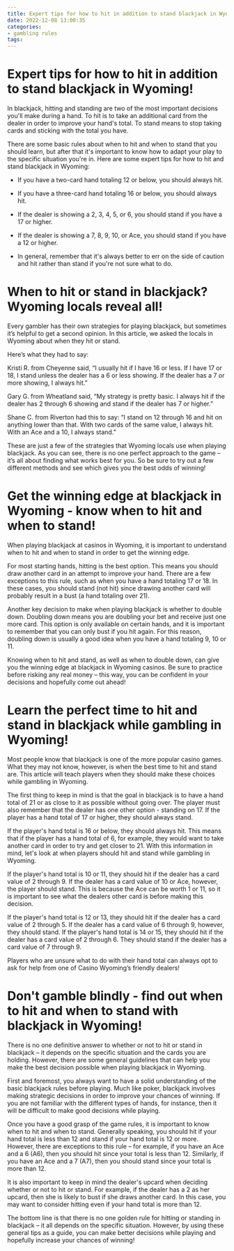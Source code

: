 ```yaml
---
title: Expert tips for how to hit in addition to stand blackjack in Wyoming!
date: 2022-12-08 13:00:35
categories:
- gambling rules
tags:
---
```



#  Expert tips for how to hit in addition to stand blackjack in Wyoming!

In blackjack, hitting and standing are two of the most important decisions you'll make during a hand. To hit is to take an additional card from the dealer in order to improve your hand's total. To stand means to stop taking cards and sticking with the total you have.

There are some basic rules about when to hit and when to stand that you should learn, but after that it's important to know how to adapt your play to the specific situation you're in. Here are some expert tips for how to hit and stand blackjack in Wyoming:

* If you have a two-card hand totaling 12 or below, you should always hit.

* If you have a three-card hand totaling 16 or below, you should always hit.

* If the dealer is showing a 2, 3, 4, 5, or 6, you should stand if you have a 17 or higher.

* If the dealer is showing a 7, 8, 9, 10, or Ace, you should stand if you have a 12 or higher.

* In general, remember that it's always better to err on the side of caution and hit rather than stand if you're not sure what to do.

#  When to hit or stand in blackjack? Wyoming locals reveal all!

Every gambler has their own strategies for playing blackjack, but sometimes it’s helpful to get a second opinion. In this article, we asked the locals in Wyoming about when they hit or stand.

Here’s what they had to say:

Kristi R. from Cheyenne said, “I usually hit if I have 16 or less. If I have 17 or 18, I stand unless the dealer has a 6 or less showing. If the dealer has a 7 or more showing, I always hit.”

Gary G. from Wheatland said, “My strategy is pretty basic. I always hit if the dealer has 2 through 6 showing and stand if the dealer has 7 or higher.”

Shane C. from Riverton had this to say: “I stand on 12 through 16 and hit on anything lower than that. With two cards of the same value, I always hit. With an Ace and a 10, I always stand.”

These are just a few of the strategies that Wyoming locals use when playing blackjack. As you can see, there is no one perfect approach to the game – it’s all about finding what works best for you. So be sure to try out a few different methods and see which gives you the best odds of winning!

#  Get the winning edge at blackjack in Wyoming - know when to hit and when to stand!

When playing blackjack at casinos in Wyoming, it is important to understand when to hit and when to stand in order to get the winning edge.

For most starting hands, hitting is the best option. This means you should draw another card in an attempt to improve your hand. There are a few exceptions to this rule, such as when you have a hand totaling 17 or 18. In these cases, you should stand (not hit) since drawing another card will probably result in a bust (a hand totaling over 21).

Another key decision to make when playing blackjack is whether to double down. Doubling down means you are doubling your bet and receive just one more card. This option is only available on certain hands, and it is important to remember that you can only bust if you hit again. For this reason, doubling down is usually a good idea when you have a hand totaling 9, 10 or 11.

Knowing when to hit and stand, as well as when to double down, can give you the winning edge at blackjack in Wyoming casinos. Be sure to practice before risking any real money – this way, you can be confident in your decisions and hopefully come out ahead!

#  Learn the perfect time to hit and stand in blackjack while gambling in Wyoming!

Most people know that blackjack is one of the more popular casino games. What they may not know, however, is when the best time to hit and stand are. This article will teach players when they should make these choices while gambling in Wyoming.

The first thing to keep in mind is that the goal in blackjack is to have a hand total of 21 or as close to it as possible without going over. The player must also remember that the dealer has one other option - standing on 17. If the player has a hand total of 17 or higher, they should always stand.

If the player's hand total is 16 or below, they should always hit. This means that if the player has a hand total of 6, for example, they would want to take another card in order to try and get closer to 21. With this information in mind, let's look at when players should hit and stand while gambling in Wyoming.

If the player's hand total is 10 or 11, they should hit if the dealer has a card value of 2 through 9. If the dealer has a card value of 10 or Ace, however, the player should stand. This is because the Ace can be worth 1 or 11, so it is important to see what the dealers other card is before making this decision.

If the player's hand total is 12 or 13, they should hit if the dealer has a card value of 2 through 5. If the dealer has a card value of 6 through 9, however, they should stand. If the player's hand total is 14 or 15, they should hit if the dealer has a card value of 2 through 6. They should stand if the dealer has a card value of 7 through 9.

Players who are unsure what to do with their hand total can always opt to ask for help from one of Casino Wyoming’s friendly dealers!

#  Don't gamble blindly - find out when to hit and when to stand with blackjack in Wyoming!

There is no one definitive answer to whether or not to hit or stand in blackjack – it depends on the specific situation and the cards you are holding. However, there are some general guidelines that can help you make the best decision possible when playing blackjack in Wyoming.

First and foremost, you always want to have a solid understanding of the basic blackjack rules before playing. Much like poker, blackjack involves making strategic decisions in order to improve your chances of winning. If you are not familiar with the different types of hands, for instance, then it will be difficult to make good decisions while playing.

Once you have a good grasp of the game rules, it is important to know when to hit and when to stand. Generally speaking, you should hit if your hand total is less than 12 and stand if your hand total is 12 or more. However, there are exceptions to this rule – for example, if you have an Ace and a 6 (A6), then you should hit since your total is less than 12. Similarly, if you have an Ace and a 7 (A7), then you should stand since your total is more than 12.

It is also important to keep in mind the dealer's upcard when deciding whether or not to hit or stand. For example, if the dealer has a 2 as her upcard, then she is likely to bust if she draws another card. In this case, you may want to consider hitting even if your hand total is more than 12.

The bottom line is that there is no one golden rule for hitting or standing in blackjack – it all depends on the specific situation. However, by using these general tips as a guide, you can make better decisions while playing and hopefully increase your chances of winning!